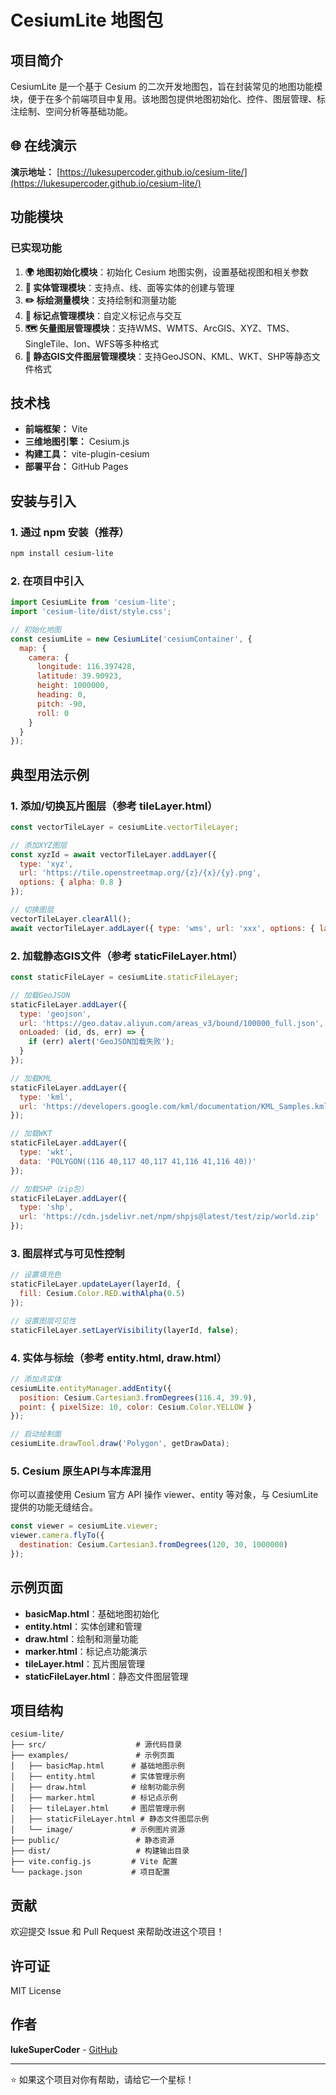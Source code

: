 # CesiumLite 地图包

## 项目简介

CesiumLite 是一个基于 Cesium 的二次开发地图包，旨在封装常见的地图功能模块，便于在多个前端项目中复用。该地图包提供地图初始化、控件、图层管理、标注绘制、空间分析等基础功能。

## 🌐 在线演示

**演示地址：** [https://lukesupercoder.github.io/cesium-lite/](https://lukesupercoder.github.io/cesium-lite/)

## 功能模块

### 已实现功能

1. **🌍 地图初始化模块**：初始化 Cesium 地图实例，设置基础视图和相关参数
2. **📍 实体管理模块**：支持点、线、面等实体的创建与管理
3. **✏️ 标绘测量模块**：支持绘制和测量功能
4. **🎯 标记点管理模块**：自定义标记点与交互
5. **🗺️ 矢量图层管理模块**：支持WMS、WMTS、ArcGIS、XYZ、TMS、SingleTile、Ion、WFS等多种格式
6. **📂 静态GIS文件图层管理模块**：支持GeoJSON、KML、WKT、SHP等静态文件格式

## 技术栈

- **前端框架：** Vite
- **三维地图引擎：** Cesium.js
- **构建工具：** vite-plugin-cesium
- **部署平台：** GitHub Pages

## 安装与引入

### 1. 通过 npm 安装（推荐）

```bash
npm install cesium-lite
```

### 2. 在项目中引入

```js
import CesiumLite from 'cesium-lite';
import 'cesium-lite/dist/style.css';

// 初始化地图
const cesiumLite = new CesiumLite('cesiumContainer', {
  map: {
    camera: {
      longitude: 116.397428,
      latitude: 39.90923,
      height: 1000000,
      heading: 0,
      pitch: -90,
      roll: 0
    }
  }
});
```

## 典型用法示例

### 1. 添加/切换瓦片图层（参考 tileLayer.html）

```js
const vectorTileLayer = cesiumLite.vectorTileLayer;

// 添加XYZ图层
const xyzId = await vectorTileLayer.addLayer({
  type: 'xyz',
  url: 'https://tile.openstreetmap.org/{z}/{x}/{y}.png',
  options: { alpha: 0.8 }
});

// 切换图层
vectorTileLayer.clearAll();
await vectorTileLayer.addLayer({ type: 'wms', url: 'xxx', options: { layers: 'xxx' } });
```

### 2. 加载静态GIS文件（参考 staticFileLayer.html）

```js
const staticFileLayer = cesiumLite.staticFileLayer;

// 加载GeoJSON
staticFileLayer.addLayer({
  type: 'geojson',
  url: 'https://geo.datav.aliyun.com/areas_v3/bound/100000_full.json',
  onLoaded: (id, ds, err) => {
    if (err) alert('GeoJSON加载失败');
  }
});

// 加载KML
staticFileLayer.addLayer({
  type: 'kml',
  url: 'https://developers.google.com/kml/documentation/KML_Samples.kml'
});

// 加载WKT
staticFileLayer.addLayer({
  type: 'wkt',
  data: 'POLYGON((116 40,117 40,117 41,116 41,116 40))'
});

// 加载SHP（zip包）
staticFileLayer.addLayer({
  type: 'shp',
  url: 'https://cdn.jsdelivr.net/npm/shpjs@latest/test/zip/world.zip'
});
```

### 3. 图层样式与可见性控制

```js
// 设置填充色
staticFileLayer.updateLayer(layerId, {
  fill: Cesium.Color.RED.withAlpha(0.5)
});

// 设置图层可见性
staticFileLayer.setLayerVisibility(layerId, false);
```

### 4. 实体与标绘（参考 entity.html, draw.html）

```js
// 添加点实体
cesiumLite.entityManager.addEntity({
  position: Cesium.Cartesian3.fromDegrees(116.4, 39.9),
  point: { pixelSize: 10, color: Cesium.Color.YELLOW }
});

// 启动绘制面
cesiumLite.drawTool.draw('Polygon', getDrawData);
```

### 5. Cesium 原生API与本库混用

你可以直接使用 Cesium 官方 API 操作 viewer、entity 等对象，与 CesiumLite 提供的功能无缝结合。

```js
const viewer = cesiumLite.viewer;
viewer.camera.flyTo({
  destination: Cesium.Cartesian3.fromDegrees(120, 30, 1000000)
});
```

## 示例页面

- **basicMap.html**：基础地图初始化
- **entity.html**：实体创建和管理
- **draw.html**：绘制和测量功能
- **marker.html**：标记点功能演示
- **tileLayer.html**：瓦片图层管理
- **staticFileLayer.html**：静态文件图层管理

## 项目结构

```
cesium-lite/
├── src/                    # 源代码目录
├── examples/               # 示例页面
│   ├── basicMap.html      # 基础地图示例
│   ├── entity.html        # 实体管理示例
│   ├── draw.html          # 绘制功能示例
│   ├── marker.html        # 标记点示例
│   ├── tileLayer.html     # 图层管理示例
│   ├── staticFileLayer.html # 静态文件图层示例
│   └── image/             # 示例图片资源
├── public/                 # 静态资源
├── dist/                   # 构建输出目录
├── vite.config.js         # Vite 配置
└── package.json           # 项目配置
```

## 贡献

欢迎提交 Issue 和 Pull Request 来帮助改进这个项目！

## 许可证

MIT License

## 作者

**lukeSuperCoder** - [GitHub](https://github.com/lukeSuperCoder)

---

⭐ 如果这个项目对你有帮助，请给它一个星标！

